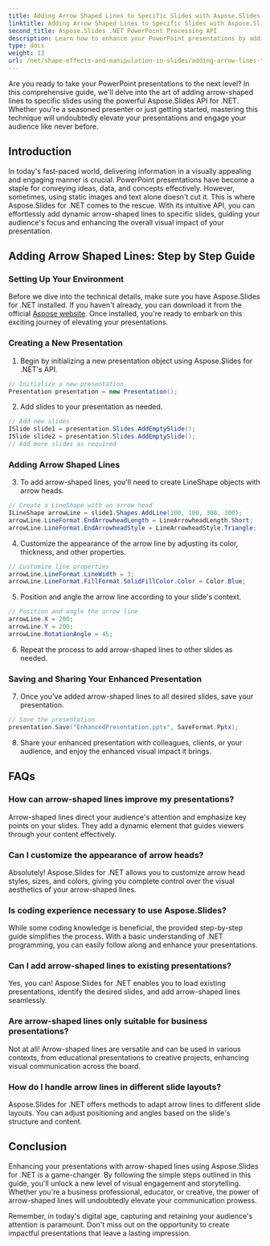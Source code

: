 ```yaml
---
title: Adding Arrow Shaped Lines to Specific Slides with Aspose.Slides
linktitle: Adding Arrow Shaped Lines to Specific Slides with Aspose.Slides
second_title: Aspose.Slides .NET PowerPoint Processing API
description: Learn how to enhance your PowerPoint presentations by adding arrow-shaped lines to specific slides with Aspose.Slides for .NET. Elevate your content and engage your audience effectively.
type: docs
weight: 13
url: /net/shape-effects-and-manipulation-in-slides/adding-arrow-lines-to-specific-slides/
---
```


Are you ready to take your PowerPoint presentations to the next level? In this comprehensive guide, we'll delve into the art of adding arrow-shaped lines to specific slides using the powerful Aspose.Slides API for .NET. Whether you're a seasoned presenter or just getting started, mastering this technique will undoubtedly elevate your presentations and engage your audience like never before.

## Introduction

In today's fast-paced world, delivering information in a visually appealing and engaging manner is crucial. PowerPoint presentations have become a staple for conveying ideas, data, and concepts effectively. However, sometimes, using static images and text alone doesn't cut it. This is where Aspose.Slides for .NET comes to the rescue. With its intuitive API, you can effortlessly add dynamic arrow-shaped lines to specific slides, guiding your audience's focus and enhancing the overall visual impact of your presentation.

## Adding Arrow Shaped Lines: Step by Step Guide

### Setting Up Your Environment

Before we dive into the technical details, make sure you have Aspose.Slides for .NET installed. If you haven't already, you can download it from the official [Aspose website](https://releases.aspose.com/slides/net/). Once installed, you're ready to embark on this exciting journey of elevating your presentations.

### Creating a New Presentation

1. Begin by initializing a new presentation object using Aspose.Slides for .NET's API.
```csharp
// Initialize a new presentation
Presentation presentation = new Presentation();
```

2. Add slides to your presentation as needed.
```csharp
// Add new slides
ISlide slide1 = presentation.Slides.AddEmptySlide();
ISlide slide2 = presentation.Slides.AddEmptySlide();
// Add more slides as required
```

### Adding Arrow Shaped Lines

3. To add arrow-shaped lines, you'll need to create LineShape objects with arrow heads.
```csharp
// Create a LineShape with an arrow head
ILineShape arrowLine = slide1.Shapes.AddLine(100, 100, 300, 300);
arrowLine.LineFormat.EndArrowheadLength = LineArrowheadLength.Short;
arrowLine.LineFormat.EndArrowheadStyle = LineArrowheadStyle.Triangle;
```

4. Customize the appearance of the arrow line by adjusting its color, thickness, and other properties.
```csharp
// Customize line properties
arrowLine.LineFormat.LineWidth = 3;
arrowLine.LineFormat.FillFormat.SolidFillColor.Color = Color.Blue;
```

5. Position and angle the arrow line according to your slide's context.
```csharp
// Position and angle the arrow line
arrowLine.X = 200;
arrowLine.Y = 200;
arrowLine.RotationAngle = 45;
```

6. Repeat the process to add arrow-shaped lines to other slides as needed.

### Saving and Sharing Your Enhanced Presentation

7. Once you've added arrow-shaped lines to all desired slides, save your presentation.
```csharp
// Save the presentation
presentation.Save("EnhancedPresentation.pptx", SaveFormat.Pptx);
```

8. Share your enhanced presentation with colleagues, clients, or your audience, and enjoy the enhanced visual impact it brings.

## FAQs

### How can arrow-shaped lines improve my presentations?

Arrow-shaped lines direct your audience's attention and emphasize key points on your slides. They add a dynamic element that guides viewers through your content effectively.

### Can I customize the appearance of arrow heads?

Absolutely! Aspose.Slides for .NET allows you to customize arrow head styles, sizes, and colors, giving you complete control over the visual aesthetics of your arrow-shaped lines.

### Is coding experience necessary to use Aspose.Slides?

While some coding knowledge is beneficial, the provided step-by-step guide simplifies the process. With a basic understanding of .NET programming, you can easily follow along and enhance your presentations.

### Can I add arrow-shaped lines to existing presentations?

Yes, you can! Aspose.Slides for .NET enables you to load existing presentations, identify the desired slides, and add arrow-shaped lines seamlessly.

### Are arrow-shaped lines only suitable for business presentations?

Not at all! Arrow-shaped lines are versatile and can be used in various contexts, from educational presentations to creative projects, enhancing visual communication across the board.

### How do I handle arrow lines in different slide layouts?

Aspose.Slides for .NET offers methods to adapt arrow lines to different slide layouts. You can adjust positioning and angles based on the slide's structure and content.

## Conclusion

Enhancing your presentations with arrow-shaped lines using Aspose.Slides for .NET is a game-changer. By following the simple steps outlined in this guide, you'll unlock a new level of visual engagement and storytelling. Whether you're a business professional, educator, or creative, the power of arrow-shaped lines will undoubtedly elevate your communication prowess.

Remember, in today's digital age, capturing and retaining your audience's attention is paramount. Don't miss out on the opportunity to create impactful presentations that leave a lasting impression.
